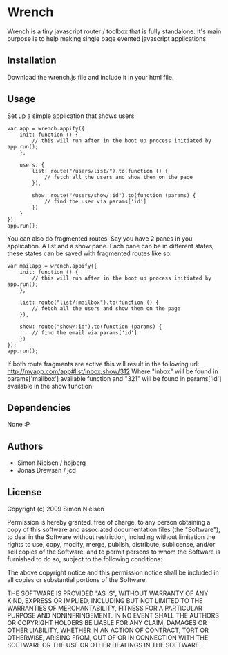 # Wrench

Wrench is a tiny javascript router / toolbox that is fully standalone.
It's main purpose is to help making single page evented javascript applications

## Installation

Download the wrench.js file and include it in your html file.

## Usage

Set up a simple application that shows users

	var app = wrench.appify({
		init: function () {
			// this will run after in the boot up process initiated by app.run();
		},
		
		users: {
			list: route("/users/list/").to(function () {
				// fetch all the users and show them on the page
			}),
			
			show: route("/users/show/:id").to(function (params) {
				// find the user via params['id']
			})
		}
	});
	app.run();
		
You can also do fragmented routes. Say you have 2 panes in you application. A list and a show pane.
Each pane can be in different states, these states can be saved with fragmented routes like so:

	var mailapp = wrench.appify({
		init: function () {
			// this will run after in the boot up process initiated by app.run();
		},
	
		list: route("list/:mailbox").to(function () {
			// fetch all the users and show them on the page
		}),
	
		show: route("show/:id").to(function (params) {
			// find the email via params['id']
		})
	});
	app.run();

If both route fragments are active this will result in the following url: http://myapp.com/app#list/inbox;show/312
Where "inbox" will be found in params['mailbox'] available function and "321" will be found in params['id'] 
available in the show function

## Dependencies

None :P

## Authors

* Simon Nielsen / hojberg
* Jonas Drewsen / jcd
  
## License

Copyright (c) 2009 Simon Nielsen

Permission is hereby granted, free of charge, to any person obtaining
a copy of this software and associated documentation files (the
"Software"), to deal in the Software without restriction, including
without limitation the rights to use, copy, modify, merge, publish,
distribute, sublicense, and/or sell copies of the Software, and to
permit persons to whom the Software is furnished to do so, subject to
the following conditions:

The above copyright notice and this permission notice shall be
included in all copies or substantial portions of the Software.

THE SOFTWARE IS PROVIDED "AS IS", WITHOUT WARRANTY OF ANY KIND,
EXPRESS OR IMPLIED, INCLUDING BUT NOT LIMITED TO THE WARRANTIES OF
MERCHANTABILITY, FITNESS FOR A PARTICULAR PURPOSE AND NONINFRINGEMENT.
IN NO EVENT SHALL THE AUTHORS OR COPYRIGHT HOLDERS BE LIABLE FOR ANY
CLAIM, DAMAGES OR OTHER LIABILITY, WHETHER IN AN ACTION OF CONTRACT,
TORT OR OTHERWISE, ARISING FROM, OUT OF OR IN CONNECTION WITH THE
SOFTWARE OR THE USE OR OTHER DEALINGS IN THE SOFTWARE.